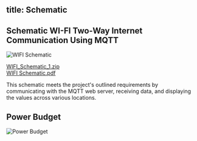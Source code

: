 title: Schematic
---

## Schematic WI-FI Two-Way Internet Communication Using MQTT

![WIFI Schematic](https://github.com/user-attachments/assets/8e655569-c88e-4c5c-a9be-870b18bf4ed9)

[WIFI_Schematic_1.zip](https://github.com/user-attachments/files/18918472/WIFI_Schematic_1.zip)  
[WIFI Schematic.pdf](https://github.com/user-attachments/files/18918481/WIFI.Schematic.pdf)

This schematic meets the project's outlined requirements by communicating with the MQTT web server, receiving data, and displaying the values across various locations.


## Power Budget

![Power Budget](https://github.com/user-attachments/assets/23109ea8-9ecd-4a2a-92ff-b927bc8fe66d)
